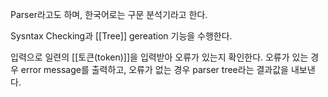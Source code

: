 
Parser라고도 하며, 한국어로는 구문 분석기라고 한다.

Sysntax Checking과 [[Tree]] gereation 기능을 수행한다.

입력으로 일련의 [[토큰(token)]]을 입력받아 오류가 있는지 확인한다. 오류가 있는 경우 error message를 출력하고, 오류가 없는 경우 parser tree라는 결과값을 내보낸다. 